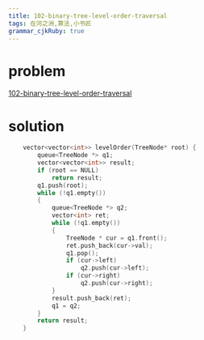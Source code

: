 ```yaml
---
title: 102-binary-tree-level-order-traversal
tags: 在河之洲,算法,小书匠
grammar_cjkRuby: true
---
```



# problem
[102-binary-tree-level-order-traversal](https://leetcode.com/problems/binary-tree-level-order-traversal/#/description)
# solution

```cpp
    vector<vector<int>> levelOrder(TreeNode* root) {
        queue<TreeNode *> q1;
        vector<vector<int>> result;
        if (root == NULL)
            return result;
        q1.push(root);
        while (!q1.empty())
        {
            queue<TreeNode *> q2;
            vector<int> ret;
            while (!q1.empty())
            {
                TreeNode * cur = q1.front();
                ret.push_back(cur->val);
                q1.pop();
                if (cur->left)
                    q2.push(cur->left);
                if (cur->right)
                    q2.push(cur->right);
            }
            result.push_back(ret);
            q1 = q2;
        }
        return result;
    }

```